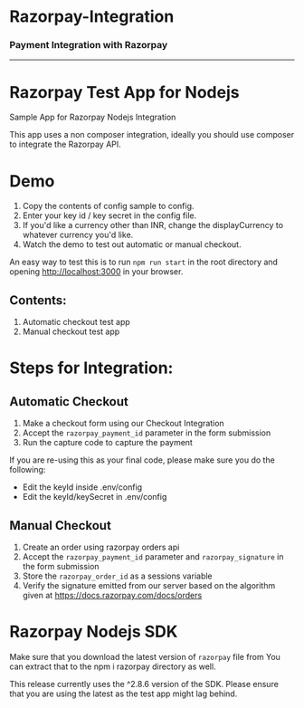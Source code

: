 # Razorpay-Integration

### Payment Integration with Razorpay
***
# Razorpay Test App for Nodejs
Sample App for Razorpay Nodejs Integration

This app uses a non composer integration, ideally you should use composer to integrate the Razorpay API.

# Demo
1. Copy the contents of config sample to config.
2. Enter your key id / key secret in the config file.
3. If you'd like a currency other than INR, change the displayCurrency to whatever currency you'd like.
4. Watch the demo to test out automatic or manual checkout.

An easy way to test this is to run `npm run start` in the root directory
and opening <http://localhost:3000> in your browser.

## Contents:
1. Automatic checkout test app
2. Manual checkout test app

# Steps for Integration:
## Automatic Checkout
1. Make a checkout form using our Checkout Integration
2. Accept the `razorpay_payment_id` parameter in the form submission
3. Run the capture code to capture the payment

If you are re-using this as your final code, please make sure you do the following:
- Edit the keyId inside .env/config
- Edit the keyId/keySecret in .env/config

## Manual Checkout
1. Create an order using razorpay orders api
2. Accept the `razorpay_payment_id` parameter and `razorpay_signature` in the form submission
3. Store the `razorpay_order_id` as a sessions variable
3. Verify the signature emitted from our server based on the algorithm given at https://docs.razorpay.com/docs/orders


# Razorpay Nodejs SDK
Make sure that you download the latest version of `razorpay` file from
You can extract that to the npm i razorpay directory as well.

This release currently uses the ^2.8.6 version of the SDK. Please ensure that you are
using the latest as the test app might lag behind.
